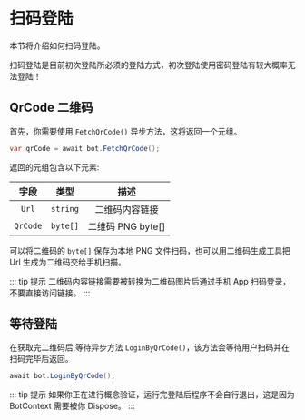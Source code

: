 # 扫码登陆

本节将介绍如何扫码登陆。

扫码登陆是目前初次登陆所必须的登陆方式，初次登陆使用密码登陆有较大概率无法登陆！

## QrCode 二维码

首先，你需要使用 `FetchQrCode()` 异步方法，这将返回一个元组。

```csharp
var qrCode = await bot.FetchQrCode();
```

返回的元组包含以下元素:

|  字段  |  类型  |     描述     |
| :----: | :----: | :----------: |
|  `Url`   | `string` |  二维码内容链接  |
| `QrCode` | `byte[]` | 二维码 PNG byte[] |

可以将二维码的 `byte[]` 保存为本地 PNG 文件扫码，也可以用二维码生成工具把 Url 生成为二维码交给手机扫描。

::: tip 提示
二维码内容链接需要被转换为二维码图片后通过手机 App 扫码登录，不要直接访问链接。
:::

## 等待登陆

在获取完二维码后,等待异步方法 `LoginByQrCode()`，该方法会等待用户扫码并在扫码完毕后返回。

```csharp
await bot.LoginByQrCode();
```

::: tip 提示
如果你正在进行概念验证，运行完登陆后程序不会自行退出，这是因为 BotContext 需要被你 Dispose。
:::
